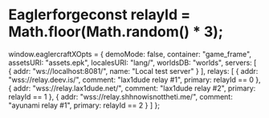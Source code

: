 # Eaglerforgeconst relayId = Math.floor(Math.random() * 3);
window.eaglercraftXOpts = {
    demoMode: false,
    container: "game_frame",
    assetsURI: "assets.epk",
    localesURI: "lang/",
    worldsDB: "worlds",
    servers: [
        { addr: "ws://localhost:8081/", name: "Local test server" }
    ],
    relays: [
        { addr: "wss://relay.deev.is/", comment: "lax1dude relay #1", primary: relayId == 0 },
        { addr: "wss://relay.lax1dude.net/", comment: "lax1dude relay #2", primary: relayId == 1 },
        { addr: "wss://relay.shhnowisnottheti.me/", comment: "ayunami relay #1", primary: relayId == 2 }
    ]
};
